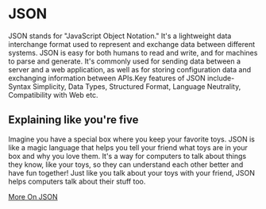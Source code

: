 # JSON

JSON stands for "JavaScript Object Notation." It's a lightweight data interchange format used to represent and exchange data between different systems. JSON is easy for both humans to read and write, and for machines to parse and generate. It's commonly used for sending data between a server and a web application, as well as for storing configuration data and exchanging information between APIs.Key features of JSON include- Syntax Simplicity, Data Types, Structured Format, Language Neutrality, Compatibility with Web etc.

## Explaining like you're five

Imagine you have a special box where you keep your favorite toys. JSON is like a magic language that helps you tell your friend what toys are in your box and why you love them. It's a way for computers to talk about things they know, like your toys, so they can understand each other better and have fun together! Just like you talk about your toys with your friend, JSON helps computers talk about their stuff too.

[More On JSON](https://en.wikipedia.org/wiki/JSON)
